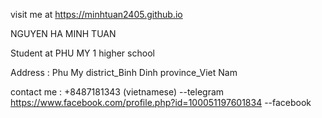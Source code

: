visit me at https://minhtuan2405.github.io

NGUYEN HA MINH TUAN

Student at PHU MY 1 higher school 

Address : Phu My district_Binh Dinh province_Viet Nam 

contact me : +8487181343 (vietnamese) --telegram
              https://www.facebook.com/profile.php?id=100051197601834 --facebook
